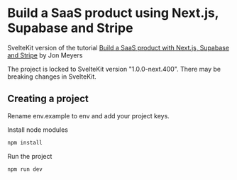 # Build a SaaS product using Next.js, Supabase and Stripe

SvelteKit version of the tutorial [Build a SaaS product with Next.js, Supabase and Stripe](https://egghead.io/courses/build-a-saas-product-with-next-js-supabase-and-stripe-61f2bc20) by Jon Meyers

The project is locked to SvelteKit version "1.0.0-next.400". There may be breaking changes in SvelteKit.

## Creating a project

Rename env.example to env and add your project keys. 

Install node modules
```bash
npm install
```
Run the project
```bash
npm run dev
```
